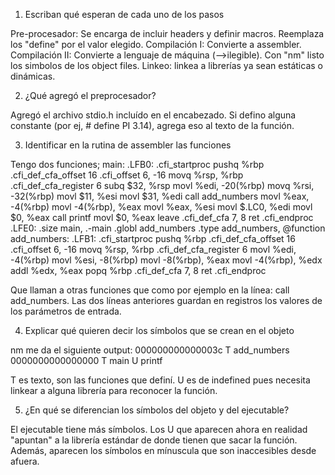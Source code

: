 1. Escriban qué esperan de cada uno de los pasos

Pre-procesador: Se encarga de incluir headers y definir macros. Reemplaza los "define" por el valor elegido.
Compilación I: Convierte a assembler.
Compilación II: Convierte a lenguaje de máquina (-->ilegible). Con "nm" listo los simbolos de los object files.
Linkeo: linkea a librerías ya sean estáticas o dinámicas.

2. ¿Qué agregó el preprocesador?

Agregó el archivo stdio.h incluído en el encabezado. Si defino alguna constante (por ej, # define PI 3.14), agrega eso al texto de la función.

3. Identificar en la rutina de assembler las funciones

Tengo dos funciones; 
main:
.LFB0:
	.cfi_startproc
	pushq	%rbp
	.cfi_def_cfa_offset 16
	.cfi_offset 6, -16
	movq	%rsp, %rbp
	.cfi_def_cfa_register 6
	subq	$32, %rsp
	movl	%edi, -20(%rbp)
	movq	%rsi, -32(%rbp)
	movl	$11, %esi
	movl	$31, %edi
	call	add_numbers
	movl	%eax, -4(%rbp)
	movl	-4(%rbp), %eax
	movl	%eax, %esi
	movl	$.LC0, %edi
	movl	$0, %eax
	call	printf
	movl	$0, %eax
	leave
	.cfi_def_cfa 7, 8
	ret
	.cfi_endproc
.LFE0:
	.size	main, .-main
	.globl	add_numbers
	.type	add_numbers, @function
add_numbers:
.LFB1:
	.cfi_startproc
	pushq	%rbp
	.cfi_def_cfa_offset 16
	.cfi_offset 6, -16
	movq	%rsp, %rbp
	.cfi_def_cfa_register 6
	movl	%edi, -4(%rbp)
	movl	%esi, -8(%rbp)
	movl	-8(%rbp), %eax
	movl	-4(%rbp), %edx
	addl	%edx, %eax
	popq	%rbp
	.cfi_def_cfa 7, 8
	ret
	.cfi_endproc

Que llaman a otras funciones que como por ejemplo en la línea: 	call	add_numbers.
Las dos líneas anteriores guardan en registros los valores de los parámetros de entrada. 

4. Explicar qué quieren decir los símbolos que se crean en el objeto

nm me da el siguiente output:
000000000000003c T add_numbers
0000000000000000 T main
                 U printf

T es texto, son las funciones que definí. U es de indefined pues necesita linkear a alguna librería para reconocer la función.

5. ¿En qué se diferencian los símbolos del objeto y del ejecutable?

El ejecutable tiene más símbolos. Los U que aparecen ahora en realidad "apuntan" a la librería estándar de donde tienen que sacar la función. Además, aparecen los símbolos en mínuscula que son inaccesibles desde afuera. 



